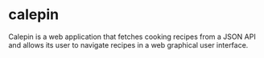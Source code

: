 # calepin

Calepin is a web application that fetches cooking recipes from a JSON API and allows its user to navigate recipes in a web graphical user interface.
